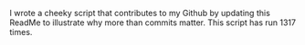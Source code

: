 I wrote a cheeky script that contributes to my Github by updating this ReadMe to illustrate why more than commits matter. This script has run 1317 times.